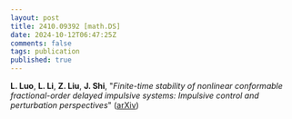 ```yaml
---
layout: post
title: 2410.09392 [math.DS]
date: 2024-10-12T06:47:25Z
comments: false
tags: publication
published: true
---
```


<b>L. Luo</b>, <b>L. Li</b>, <b>Z. Liu</b>, <b>J. Shi</b>, "<i>Finite-time stability of nonlinear conformable fractional-order delayed  impulsive systems: Impulsive control and perturbation perspectives</i>" ([arXiv](http://arxiv.org/abs/2410.09392v1))

